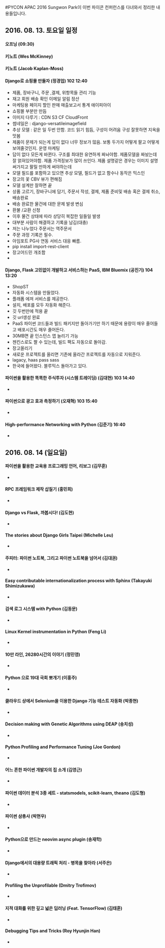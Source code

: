 #PYCON APAC 2016
Sungwon Park이 이번 파이콘 컨퍼런스를 다녀와서 정리한 내용들입니다.

## 2016. 08. 13. 토요일 일정

#### 오프닝 (09:30)
#### 키노트 (Wes McKinney)
#### 키노트 (Jacob Kaplan-Moss)

#### Django로 쇼핑몰 만들자 (정경업) 102 12:40
* 제품, 장바구니, 주문 ,결제, 위항목들 관리 기능
* 재고 회원 배송 확인 이메일 알림 정산
* 마케팅용 페이지 할인 판매 매출보고서 통계 애이피아이
* 쇼핑몰 부분만 만듬
* 이미지 다루기 : CDN S3 CF CloudFront
* 썸네일은 : django-versatileimagefield
* 추상 모델 : 같은 일 두번 안함. 코드 읽기 힘듬, 구성이 어려움 구성 잘못하면 지옥을 맛봄
* 제품이 문제가 되는게 답이 없다 너무 정보가 많음. 보통 두가지 어떻게 팔고 어떻게 보여줄것인지. 운영 마케팅 
* 답이 없다 모든게 바뀐다. 구조를 최대한 유연하게 짜놔야함. 제품모델을 짜놨는데 잘 얽혀있어야함. 제품 가격정보가 많이 쓰인다. 제품 설명같은 경우는 이미지 설명 써가지고 팔릴 만하게 써야하는데 
* 모델 필드를 포함하고 있으면 추상 모델, 필드가 없고 함수나 동작은 믹스인
* 장고의 꽃 CBV 뷰가 편해짐
* 모델 설계만 잘하면 끝
* 상품 고르기, 장바구니에 담기, 주문서 작성, 결제, 제품 준비및 배송 혹은 결제 취소, 배송완료
* 배송 완료한 물건에 대한 문제 발생 변심
* 환불 /교환 신청
* 이후 물건 상태에 따라 상당히 복잡한 일들일 발생
* 대부분 사람이 해결하고 기록을 남김(대충)
* 저는 나누었다 주문서는 역주문서 
* 주문 과정 기록은 필수.
* 아임포트 PG사 연동 서비스 대응 빠름.
* pip install import-rest-client
* 장고어드민 개조함
* 

#### Django, Flask 고민없이 개발하고 서비스하는 PaaS, IBM Bluemix (공진기) 104 13:20
* ShopST
* 자동화 시스템을 만들었다.
* 플래폼 에져 서비스를 제공한다.
* 설치, 배포를 모두 자동화 해준다.
* 깃 두번만에 적용 끝
* 깃 url생성 완료
* PaaS 파이썬 코드들과 빌드 패키지만 돌아가기만 하기 때문에 용량이 매우 줄어들고 배포시간도 매우 줄어든다.
* 30MB면 끝 인스턴스 앱 늘리기 가능
* 젠킨스로도 짤 수 있는데, 빌드 팩도 자동으로 돌아감.
* 장고올리기 
* 새로운 프로젝트를 올리면 기존에 올라간 프로젝트를 자동으로 지워준다.
* lagacy, haas pass sass
* 한국에 들어왔다. 블루믹스 돌아가고 있다. 

#### 파이썬을 활용한 똑똑한 주식투자 (시스템 트레이딩) (김대현) 103 14:40
*

#### 파이썬으로 광고 효과 측정하기 (오재혁) 103 15:40
*

#### High-performance Networking with Python (김준기) 16:40
*

## 2016. 08. 14 (일요일)

#### 파이썬을 활용한 교육용 프로그래밍 언어, 리보그 (김무훈)
*
#### RPC 프레임워크 제작 삽질기 (홍민희)
*
#### Django vs Flask, 까봅시다! (김도현)
*
#### The stories about Django Girls Taipei (Michelle Leu)
*
#### 주피터: 파이썬 노트북, 그리고 파이썬 노트북을 넘어서 (김대권)
*
#### Easy contributable internationalization process with Sphinx (Takayuki Shimizukawa)
*
#### 검색 로그 시스템 with Python (김동문)
*
#### Linux Kernel instrumentation in Python (Feng Li)
*
#### 10만 라인, 26280시간의 이야기 (정민영)
*
#### Python 으로 19대 국회 뽀개기 (이홍주)
*
#### 클라우드 상에서 Selenium을 이용한 Django 기능 테스트 자동화 (박종현)
*
#### Decision making with Genetic Algorithms using DEAP (송치성)
*
#### Python Profiling and Performance Tuning (Joe Gordon)
*
#### 어느 흔한 파이썬 개발자의 집 소개 (김영근)
*
#### 파이썬 데이터 분석 3종 세트 - statsmodels, scikit-learn, theano (김도형)
*
#### 파이썬 삼총사 (박현우)
*
#### Python으로 만드는 neovim async plugin (송재학)
*
#### Django에서의 대용량 트래픽 처리 - 병목을 찾아라 (서주은)
*
#### Profiling the Unprofilable (Dmitry Trofimov)
*
#### 지적 대화를 위한 깊고 넓은 딥러닝 (Feat. TensorFlow) (김태훈)
*
#### Debugging Tips and Tricks (Roy Hyunjin Han)
*
